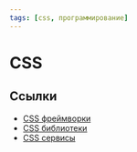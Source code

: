 ```yaml
---
tags: [css, программирование]
---
```

# CSS

## Ссылки

- [CSS фреймворки](CSS%20%D1%84%D1%80%D0%B5%D0%B9%D0%BC%D0%B2%D0%BE%D1%80%D0%BA%D0%B8.md)
- [CSS библиотеки](CSS%20%D0%B1%D0%B8%D0%B1%D0%BB%D0%B8%D0%BE%D1%82%D0%B5%D0%BA%D0%B8.md)
- [CSS сервисы](CSS%20сервисы.md)


